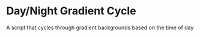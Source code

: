 # Day/Night Gradient Cycle
A script that cycles through gradient backgrounds based on the time of day
